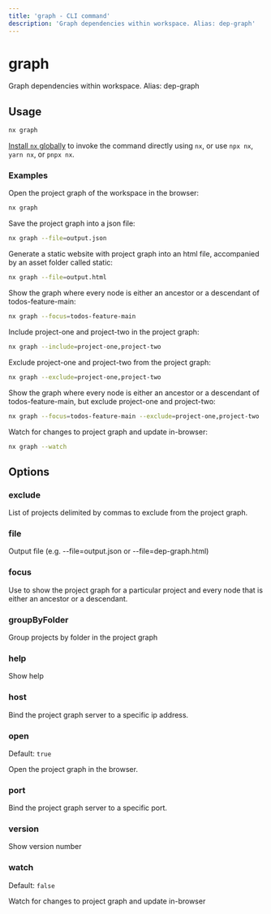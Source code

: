 ```yaml
---
title: 'graph - CLI command'
description: 'Graph dependencies within workspace. Alias: dep-graph'
---
```


# graph

Graph dependencies within workspace. Alias: dep-graph

## Usage

```bash
nx graph
```

[Install `nx` globally](/getting-started/nx-setup#install-nx) to invoke the command directly using `nx`, or use `npx nx`, `yarn nx`, or `pnpx nx`.

### Examples

Open the project graph of the workspace in the browser:

```bash
nx graph
```

Save the project graph into a json file:

```bash
nx graph --file=output.json
```

Generate a static website with project graph into an html file, accompanied by an asset folder called static:

```bash
nx graph --file=output.html
```

Show the graph where every node is either an ancestor or a descendant of todos-feature-main:

```bash
nx graph --focus=todos-feature-main
```

Include project-one and project-two in the project graph:

```bash
nx graph --include=project-one,project-two
```

Exclude project-one and project-two from the project graph:

```bash
nx graph --exclude=project-one,project-two
```

Show the graph where every node is either an ancestor or a descendant of todos-feature-main, but exclude project-one and project-two:

```bash
nx graph --focus=todos-feature-main --exclude=project-one,project-two
```

Watch for changes to project graph and update in-browser:

```bash
nx graph --watch
```

## Options

### exclude

List of projects delimited by commas to exclude from the project graph.

### file

Output file (e.g. --file=output.json or --file=dep-graph.html)

### focus

Use to show the project graph for a particular project and every node that is either an ancestor or a descendant.

### groupByFolder

Group projects by folder in the project graph

### help

Show help

### host

Bind the project graph server to a specific ip address.

### open

Default: `true`

Open the project graph in the browser.

### port

Bind the project graph server to a specific port.

### version

Show version number

### watch

Default: `false`

Watch for changes to project graph and update in-browser

